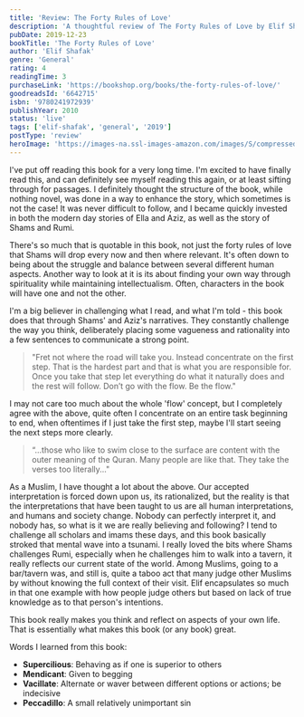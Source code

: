 ```yaml
---
title: 'Review: The Forty Rules of Love'
description: 'A thoughtful review of The Forty Rules of Love by Elif Shafak'
pubDate: 2019-12-23
bookTitle: 'The Forty Rules of Love'
author: 'Elif Shafak'
genre: 'General'
rating: 4
readingTime: 3
purchaseLink: 'https://bookshop.org/books/the-forty-rules-of-love/'
goodreadsId: '6642715'
isbn: '9780241972939'
publishYear: 2010
status: 'live'
tags: ['elif-shafak', 'general', '2019']
postType: 'review'
heroImage: 'https://images-na.ssl-images-amazon.com/images/S/compressed.photo.goodreads.com/books/1442161289i/6642715.jpg'
---
```


I've put off reading this book for a very long time. I'm excited to have finally read this, and can definitely see myself reading this again, or at least sifting through for passages. I definitely thought the structure of the book, while nothing novel, was done in a way to enhance the story, which sometimes is not the case! It was never difficult to follow, and I became quickly invested in both the modern day stories of Ella and Aziz, as well as the story of Shams and Rumi.

There's so much that is quotable in this book, not just the forty rules of love that Shams will drop every now and then where relevant. It's often down to being about the struggle and balance between several different human aspects. Another way to look at it is its about finding your own way through spirituality while maintaining intellectualism. Often, characters in the book will have one and not the other.

I'm a big believer in challenging what I read, and what I'm told - this book does that through Shams' and Aziz's narratives. They constantly challenge the way you think, deliberately placing some vagueness and rationality into a few sentences to communicate a strong point.

> "Fret not where the road will take you. Instead concentrate on the first step. That is the hardest part and that is what you are responsible for. Once you take that step let everything do what it naturally does and the rest will follow. Don’t go with the flow. Be the flow." 

I may not care too much about the whole 'flow' concept, but I completely agree with the above, quite often I concentrate on an entire task beginning to end, when oftentimes if I just take the first step, maybe I'll start seeing the next steps more clearly.

> “...those who like to swim close to the surface are content with
the outer meaning of the Quran. Many people are like that. They take the verses too literally..."

As a Muslim, I have thought a lot about the above. Our accepted interpretation is forced down upon us, its rationalized, but the reality is that the interpretations that have been taught to us are all human interpretations, and humans and society change. Nobody can perfectly interpret it, and nobody has, so what is it we are really believing and following? I tend to challenge all scholars and imams these days, and this book basically stroked that mental wave into a tsunami. I really loved the bits where Shams challenges Rumi, especially when he challenges him to walk into a tavern, it really reflects our current state of the world. Among Muslims, going to a bar/tavern was, and still is, quite a taboo act that many judge other Muslims by without knowing the full context of their visit. Elif encapsulates so much in that one example with how people judge others but based on lack of true knowledge as to that person's intentions.

This book really makes you think and reflect on aspects of your own life. That is essentially what makes this book (or any book) great.

Words I learned from this book:
- **Supercilious**: Behaving as if one is superior to others
- **Mendicant**:  Given to begging
- **Vacillate**: Alternate or waver between different options or actions; be indecisive
- **Peccadillo**: A small relatively unimportant sin